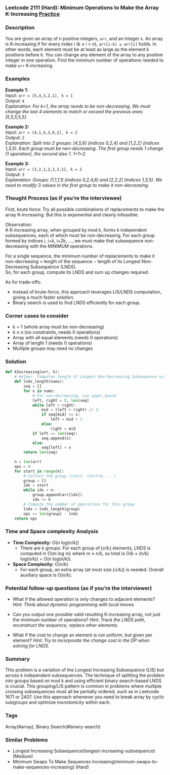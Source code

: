 ### Leetcode 2111 (Hard): Minimum Operations to Make the Array K-Increasing [Practice](https://leetcode.com/problems/minimum-operations-to-make-the-array-k-increasing)

### Description  
You are given an array of n positive integers, `arr`, and an integer `k`. An array is K-increasing if for every index i (k ≤ i < n), `arr[i-k] ≤ arr[i]` holds. In other words, each element must be at least as large as the element k positions before it. You can change any element of the array to any positive integer in one operation. Find the minimum number of operations needed to make `arr` K-increasing.

### Examples  

**Example 1:**  
Input: `arr = [5,4,3,2,1], k = 1`  
Output: `4`  
*Explanation: For k=1, the array needs to be non-decreasing. We must change the last 4 elements to match or exceed the previous ones: [5,5,5,5,5].*

**Example 2:**  
Input: `arr = [4,1,5,2,6,2], k = 2`  
Output: `2`  
*Explanation: Split into 2 groups: [4,5,6] (indices 0,2,4) and [1,2,2] (indices 1,3,5). Each group must be non-decreasing. The first group needs 1 change (1 operation), the second also 1. 1+1=2.*

**Example 3:**  
Input: `arr = [1,2,1,2,1,2,1], k = 2`  
Output: `3`  
*Explanation: Groups: [1,1,1,1] (indices 0,2,4,6) and [2,2,2] (indices 1,3,5). We need to modify 3 values in the first group to make it non-decreasing.*

### Thought Process (as if you’re the interviewee)  
First, brute force: Try all possible combinations of replacements to make the array K-increasing. But this is exponential and clearly infeasible.

Observation:  
A K-increasing array, when grouped by mod k, forms k independent subsequences, each of which must be non-decreasing. For each group formed by indices i, i+k, i+2k, ..., we must make that subsequence non-decreasing with the MINIMUM operations.

For a single sequence, the minimum number of replacements to make it non-decreasing = length of the sequence − length of its Longest Non-Decreasing Subsequence (LNDS).  
So, for each group, compute its LNDS and sum up changes required.

As for trade-offs:  
- Instead of brute-force, this approach leverages LIS/LNDS computation, giving a much faster solution.
- Binary search is used to find LNDS efficiently for each group.

### Corner cases to consider  
- k = 1 (whole array must be non-decreasing)
- k ≥ n (no constraints, needs 0 operations)
- Array with all equal elements (needs 0 operations)
- Array of length 1 (needs 0 operations)
- Multiple groups may need no changes

### Solution

```python
def kIncreasing(arr, k):
    # Helper: Computes length of Longest Non-Decreasing Subsequence using binary search
    def lnds_length(nums):
        seq = []
        for x in nums:
            # For non-decreasing, use upper_bound
            left, right = 0, len(seq)
            while left < right:
                mid = (left + right) // 2
                if seq[mid] <= x:
                    left = mid + 1
                else:
                    right = mid
            if left == len(seq):
                seq.append(x)
            else:
                seq[left] = x
        return len(seq)
    
    n = len(arr)
    ops = 0
    for start in range(k):
        # Collect the group (start, start+k, ...)
        group = []
        idx = start
        while idx < n:
            group.append(arr[idx])
            idx += k
        # Compute the number of operations for this group
        lnds = lnds_length(group)
        ops += len(group) - lnds
    return ops
```

### Time and Space complexity Analysis  

- **Time Complexity:** O(n log(n/k))
    - There are k groups. For each group of ⌊n/k⌋ elements, LNDS is computed in O(m log m) where m ≈ n/k, so total is O(k × (n/k) log(n/k)) = O(n log(n/k)).
- **Space Complexity:** O(n/k)
    - For each group, an extra array (at most size ⌊n/k⌋) is needed. Overall auxiliary space is O(n/k).

### Potential follow-up questions (as if you’re the interviewer)  

- What if the allowed operation is only changes to adjacent elements?
  *Hint: Think about dynamic programming with local moves.*

- Can you output one possible valid resulting K-increasing array, not just the minimum number of operations?
  *Hint: Track the LNDS path, reconstruct the sequence, replace other elements.*

- What if the cost to change an element is not uniform, but given per element?
  *Hint: Try to incorporate the change cost in the DP when solving for LNDS.*

### Summary
This problem is a variation of the Longest Increasing Subsequence (LIS) but across k independent subsequences. The technique of splitting the problem into groups based on mod k and using efficient binary search-based LNDS is crucial. This grouping/LIS pattern is common in problems where multiple crossing subsequences must all be partially ordered, such as in Leetcode 1671 or 2407. Use this approach whenever you need to break array by cyclic subgroups and optimize monotonicity within each.

### Tags
Array(#array), Binary Search(#binary-search)

### Similar Problems
- Longest Increasing Subsequence(longest-increasing-subsequence) (Medium)
- Minimum Swaps To Make Sequences Increasing(minimum-swaps-to-make-sequences-increasing) (Hard)